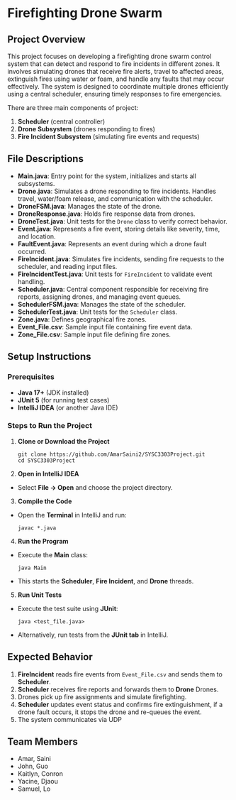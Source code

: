 
# Firefighting Drone Swarm

## Project Overview
This project focuses on developing a firefighting drone swarm control system that can detect and respond to fire incidents in different zones. It involves simulating drones that receive fire alerts, travel to affected areas, extinguish fires using water or foam, and handle any faults that may occur effectively. The system is designed to coordinate multiple drones efficiently using a central scheduler, ensuring timely responses to fire emergencies.

There are three main components of project:
1. **Scheduler** (central controller)
2. **Drone Subsystem** (drones responding to fires)
3. **Fire Incident Subsystem** (simulating fire events and requests)

## File Descriptions

- **Main.java**: Entry point for the system, initializes and starts all subsystems.
- **Drone.java**: Simulates a drone responding to fire incidents. Handles travel, water/foam release, and communication with the scheduler.
- **DroneFSM.java**: Manages the state of the drone.
- **DroneResponse.java**: Holds fire response data from drones.
- **DroneTest.java**: Unit tests for the `Drone` class to verify correct behavior.
- **Event.java**: Represents a fire event, storing details like severity, time, and location.
- **FaultEvent.java**: Represents an event during which a drone fault occurred.
- **FireIncident.java**: Simulates fire incidents, sending fire requests to the scheduler, and reading input files.
- **FireIncidentTest.java**: Unit tests for `FireIncident` to validate event handling.
- **Scheduler.java**: Central component responsible for receiving fire reports, assigning drones, and managing event queues.
- **SchedulerFSM.java**: Manages the state of the scheduler.
- **SchedulerTest.java**: Unit tests for the `Scheduler` class.
- **Zone.java**: Defines geographical fire zones.
- **Event_File.csv**: Sample input file containing fire event data.
- **Zone_File.csv**: Sample input file defining fire zones.

## Setup Instructions

### Prerequisites
- **Java 17+** (JDK installed)
- **JUnit 5** (for running test cases)
- **IntelliJ IDEA** (or another Java IDE)

### Steps to Run the Project

1. **Clone or Download the Project**
    ```
    git clone https://github.com/AmarSaini2/SYSC3303Project.git
    cd SYSC3303Project
    ```

2. **Open in IntelliJ IDEA**
- Select **File → Open** and choose the project directory.

3. **Compile the Code**
- Open the **Terminal** in IntelliJ and run:
  ```
  javac *.java
  ```

4. **Run the Program**
- Execute the **Main** class:
  ```
  java Main
  ```
- This starts the **Scheduler**, **Fire Incident**, and **Drone** threads.

5. **Run Unit Tests**
- Execute the test suite using **JUnit**:
  ```
  java <test_file.java>
  ```
- Alternatively, run tests from the **JUnit tab** in IntelliJ.

## Expected Behavior

1. **FireIncident** reads fire events from `Event_File.csv` and sends them to **Scheduler**.
2. **Scheduler** receives fire reports and forwards them to **Drone** Drones.
3. Drones pick up fire assignments and simulate firefighting.
4. **Scheduler** updates event status and confirms fire extinguishment, if a drone fault occurs, it stops the drone and re-queues the event.
5. The system communicates via UDP

## Team Members

- Amar, Saini
- John, Guo
- Kaitlyn, Conron
- Yacine, Djaou
- Samuel, Lo
